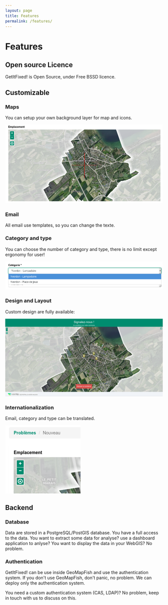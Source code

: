 ```yaml
---
layout: page
title: Features 
permalink: /features/
---
```

# Features

## Open source Licence

GetItFixed! is Open Source, under Free BSSD licence.

## Customizable

### Maps

You can setup your own background layer for map and icons.

![Custom maps - Yverdon - French](../img/screenshots/yverdon_custom_maps.png)

### Email

All email use templates, so you can change the texte.

### Category and type

You can choose the number of category and type, there is no limit except
ergonomy for user!

![Custom category - Yverdon - French](../img/screenshots/yverdon_custom_category.png)

### Design and Layout

Custom design are fully available:

![Custom design - Yverdon - French](../img/screenshots/yverdon_custom_design.png)

### Internationalization

Email, category and type can be translated.

![Custom I18n - Yverdon - French](../img/screenshots/yverdon_custom_i18n.png)

## Backend

### Database

Data are stored in a PostgreSQL/PostGIS database. You have a full access to the
data. You want to extract some data for analyse? use a dashboard application to
anlyse? You want to display the data in your WebGIS? No problem.

### Authentication

GetItFixed! can be use inside GeoMapFish and use the authentication system. If
you don't use GeoMapFish, don't panic, no problem. We can deploy only the
authentication system.

You need a custom authentication system (CAS, LDAP)? No problem, keep in touch
with us to discuss on this.
